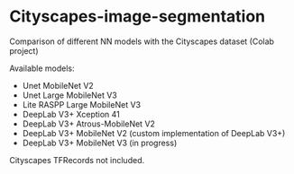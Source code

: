 # Cityscapes-image-segmentation
 Comparison of different NN models with the Cityscapes dataset (Colab project)

Available models:
- Unet MobileNet V2 
- Unet Large MobileNet V3 
- Lite RASPP Large MobileNet V3 
- DeepLab V3+ Xception 41 
- DeepLab V3+ Atrous-MobileNet V2 
- DeepLab V3+ MobileNet V2 (custom implementation of DeepLab V3+) 
- DeepLab V3+ MobileNet V3 (in progress) 

Cityscapes TFRecords not included.
